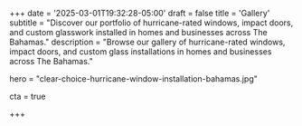 +++
date = '2025-03-01T19:32:28-05:00'
draft = false
title = 'Gallery'
subtitle = "Discover our portfolio of hurricane-rated windows, impact doors, and custom glasswork installed in homes and businesses across The Bahamas."
description = "Browse our gallery of hurricane-rated windows, impact doors, and custom glass installations in homes and businesses across The Bahamas."

hero = "clear-choice-hurricane-window-installation-bahamas.jpg"

cta = true

+++
